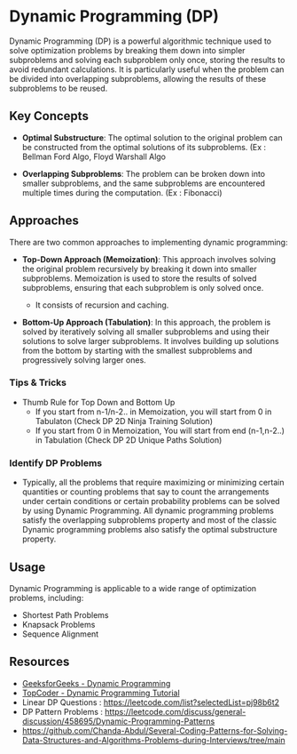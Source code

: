 # Dynamic Programming (DP)

Dynamic Programming (DP) is a powerful algorithmic technique used to solve optimization problems by breaking them down into simpler subproblems and solving each subproblem only once, storing the results to avoid redundant calculations. It is particularly useful when the problem can be divided into overlapping subproblems, allowing the results of these subproblems to be reused.

## Key Concepts

- **Optimal Substructure**: The optimal solution to the original problem can be constructed from the optimal solutions of its subproblems. (Ex : Bellman Ford Algo, Floyd Warshall Algo
  
- **Overlapping Subproblems**: The problem can be broken down into smaller subproblems, and the same subproblems are encountered multiple times during the computation. (Ex : Fibonacci)

## Approaches

There are two common approaches to implementing dynamic programming:

- **Top-Down Approach (Memoization)**: This approach involves solving the original problem recursively by breaking it down into smaller subproblems. Memoization is used to store the results of solved subproblems, ensuring that each subproblem is only solved once.

    * It consists of recursion and caching.

- **Bottom-Up Approach (Tabulation)**: In this approach, the problem is solved by iteratively solving all smaller subproblems and using their solutions to solve larger subproblems. It involves building up solutions from the bottom by starting with the smallest subproblems and progressively solving larger ones.

### Tips & Tricks

- Thumb Rule for Top Down and Bottom Up 
    - If you start from n-1/n-2.. in Memoization, you will start from 0 in Tabulaton (Check DP 2D Ninja Training Solution)
    - If you start from 0 in Memoization, You will start from end (n-1,n-2..) in Tabulation (Check DP 2D Unique Paths Solution)

### Identify DP Problems
- Typically, all the problems that require maximizing or minimizing certain quantities or counting problems that say to count the arrangements under certain conditions or certain probability problems can be solved by using Dynamic Programming.
All dynamic programming problems satisfy the overlapping subproblems property and most of the classic Dynamic programming problems also satisfy the optimal substructure property.

## Usage

Dynamic Programming is applicable to a wide range of optimization problems, including:
- Shortest Path Problems
- Knapsack Problems
- Sequence Alignment

## Resources

- [GeeksforGeeks - Dynamic Programming](https://www.geeksforgeeks.org/dynamic-programming/)
- [TopCoder - Dynamic Programming Tutorial](https://www.topcoder.com/thrive/articles/Dynamic%20Programming:%20From%20Novice%20to%20Advanced)
- Linear DP Questions : https://leetcode.com/list?selectedList=pj98b6t2
- DP Pattern Problems : https://leetcode.com/discuss/general-discussion/458695/Dynamic-Programming-Patterns
- https://github.com/Chanda-Abdul/Several-Coding-Patterns-for-Solving-Data-Structures-and-Algorithms-Problems-during-Interviews/tree/main
